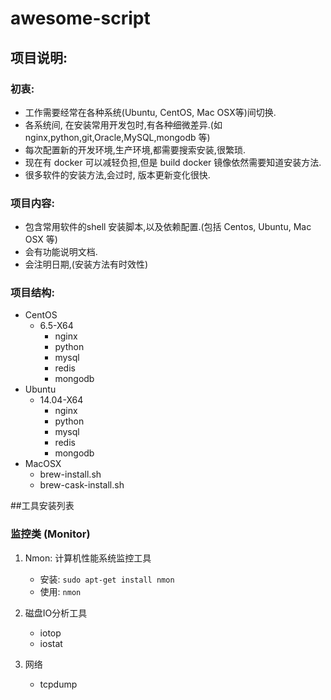 # awesome-script

## 项目说明:

### 初衷:

- 工作需要经常在各种系统(Ubuntu, CentOS, Mac OSX等)间切换.
- 各系统间, 在安装常用开发包时,有各种细微差异.(如nginx,python,git,Oracle,MySQL,mongodb 等)
- 每次配置新的开发环境,生产环境,都需要搜索安装,很繁琐.
- 现在有 docker 可以减轻负担,但是 build docker 镜像依然需要知道安装方法.
- 很多软件的安装方法,会过时, 版本更新变化很快.

### 项目内容:

- 包含常用软件的shell 安装脚本,以及依赖配置.(包括 Centos, Ubuntu, Mac OSX 等)
- 会有功能说明文档.
- 会注明日期,(安装方法有时效性)

### 项目结构:

- CentOS
  - 6.5-X64
    - nginx
    - python
    - mysql
    - redis
    - mongodb
- Ubuntu
  - 14.04-X64
    - nginx
    - python
    - mysql
    - redis
    - mongodb
- MacOSX
  - brew-install.sh
  - brew-cask-install.sh
 
 ##工具安装列表

### 监控类 (Monitor)

1. Nmon: 计算机性能系统监控工具
    - 安装: `sudo apt-get install nmon`
    - 使用: `nmon`


2. 磁盘IO分析工具
    - iotop
    - iostat

3. 网络
    - tcpdump
     
